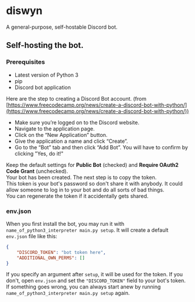 # diswyn
A general-purpose, self-hostable Discord bot.

## Self-hosting the bot.
### Prerequisites
* Latest version of Python 3
* pip
* Discord bot application<br>

Here are the step to creating a Discord Bot account. (from [https://www.freecodecamp.org/news/create-a-discord-bot-with-python/](https://www.freecodecamp.org/news/create-a-discord-bot-with-python/))

* Make sure you’re logged on to the Discord website.
* Navigate to the application page.
* Click on the “New Application” button.
* Give the application a name and click “Create”.
* Go to the “Bot” tab and then click “Add Bot”. You will have to confirm by clicking "Yes, do it!"

Keep the default settings for **Public Bot** (checked) and **Require OAuth2 Code Grant** (unchecked).<br>
Your bot has been created. The next step is to copy the token.<br>
This token is your bot's password so don't share it with anybody. It could allow someone to log in to your bot and do all sorts of bad things.<br>
You can regenerate the token if it accidentally gets shared.<br>
### env.json
When you first install the bot, you may run it with `name_of_python3_interpreter main.py setup`. It will create a default `env.json` file like this:
```json
{
    "DISCORD_TOKEN": "bot token here",
    "ADDITIONAL_OWN_PERMS": []
}
```
If you specify an argument after `setup`, it will be used for the token. If you don't, open `env.json` and set the `"DISCORD_TOKEN"` field to your bot's token.<br>
If something goes wrong, you can always start anew by running `name_of_python3_interpreter main.py setup` again.
